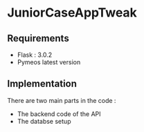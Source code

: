 # JuniorCaseAppTweak

## Requirements
- Flask : 3.0.2
- Pymeos latest version


## Implementation
There are two main parts in the code :
  - The backend code of the API
  - The databse setup
